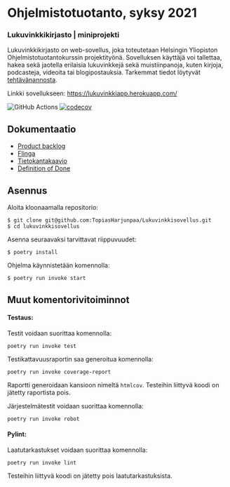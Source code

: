 # Ohjelmistotuotanto, syksy 2021

### Lukuvinkkikirjasto | miniprojekti

Lukuvinkkikirjasto on web-sovellus, joka toteutetaan Helsingin Yliopiston Ohjelmistotuotantokurssin projektityönä. Sovelluksen käyttäjä voi tallettaa, hakea sekä jaotella erilaisia lukuvinkkejä sekä muistiinpanoja, kuten kirjoja, podcasteja, videoita tai blogipostauksia. Tarkemmat tiedot löytyvät [tehtävänannosta](https://ohjelmistotuotanto-hy.github.io/speksi/).

Linkki sovellukseen: https://lukuvinkkiapp.herokuapp.com/

![GitHub Actions](https://github.com/TopiasHarjunpaa/Lukuvinkkisovellus/workflows/CI/badge.svg)
[![codecov](https://codecov.io/gh/TopiasHarjunpaa/Lukuvinkkisovellus/branch/main/graph/badge.svg?token=IIHLH6RUFG)](https://codecov.io/gh/TopiasHarjunpaa/Lukuvinkkisovellus)

## Dokumentaatio

- [Product backlog](https://docs.google.com/spreadsheets/d/10ld7weDSDLxcA8vwZXymfioQPwHWz-7xzCbk3FgV9HU/edit#gid=0)
- [Flinga](https://flinga.fi/s/FTVMGVC)
- [Tietokantakaavio](https://github.com/TopiasHarjunpaa/Lukuvinkkisovellus/blob/main/documentation/database_schema.md)
- [Definition of Done](https://github.com/TopiasHarjunpaa/Lukuvinkkisovellus/blob/main/documentation/definition_of_done.md)

## Asennus

Aloita kloonaamalla repositorio:

```
$ git clone git@github.com:TopiasHarjunpaa/Lukuvinkkisovellus.git
$ cd lukuvinkkisovellus
```

Asenna seuraavaksi tarvittavat riippuvuudet:

```
$ poetry install
```

Ohjelma käynnistetään komennolla:

```
$ poetry run invoke start
```

## Muut komentorivitoiminnot


#### Testaus:

Testit voidaan suorittaa komennolla:

```
poetry run invoke test
```

Testikattavuusraportin saa generoitua komennolla:

```
poetry run invoke coverage-report
```

Raportti generoidaan kansioon nimeltä `htmlcov`. Testeihin liittyvä koodi on jätetty raportista pois.

Järjestelmätestit voidaan suorittaa komennolla:

```
poetry run invoke robot
```

#### Pylint:

Laatutarkastukset voidaan suorittaa komennolla:

```
poetry run invoke lint
```

Testeihin liittyvä koodi on jätetty pois laatutarkastuksista.
